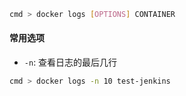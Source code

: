 ```bash
cmd > docker logs [OPTIONS] CONTAINER
```

#### 常用选项

- `-n`: 查看日志的最后几行

```bash
cmd > docker logs -n 10 test-jenkins
```